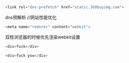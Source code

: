 ```js
<link rel="dns-prefetch" href="static.360buyimg.com">
```

dns预解析  //网站性能优化

```js
<meta name="rederer" content="webkit">
```

双核浏览器的时候优先渲染webkit设置

```js
<div>fuck</div>
```

```javascript
<div>fuck you</div>
```



